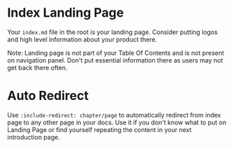 # Index Landing Page

Your `index.md` file in the root is your landing page. Consider putting logos and high level information about 
your product there.

Note: Landing page is not part of your Table Of Contents and is not present on navigation panel. Don't put essential information
there as users may not get back there often. 

# Auto Redirect

Use `:include-redirect: chapter/page` to automatically redirect from index page to any other page in your docs.
Use it if you don't know what to put on Landing Page or find yourself repeating the content in your next introduction page.  
 